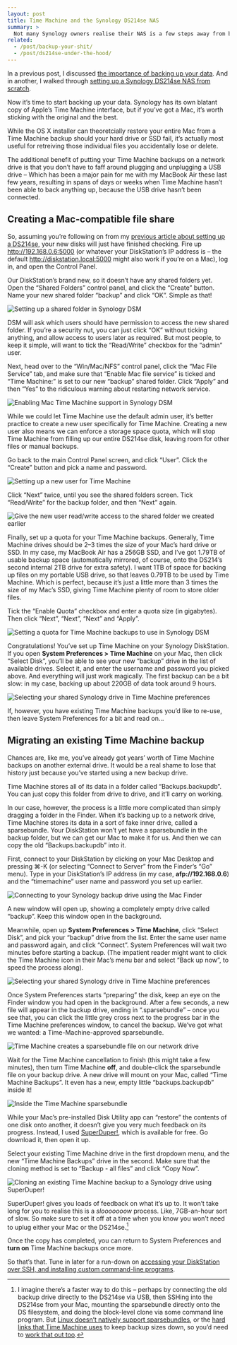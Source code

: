 ```yaml
---
layout: post
title: Time Machine and the Synology DS214se NAS
summary: >
  Not many Synology owners realise their NAS is a few steps away from becoming the perfect wireless Mac backup system.
related:
  - /post/backup-your-shit/
  - /post/ds214se-under-the-hood/
---
```


In a previous post, I discussed [the importance of backing up your data](/post/backup-your-shit). And in another, I walked through [setting up a Synology DS214se NAS from scratch](/post/getting-started-ds214se-nas).

Now it’s time to start backing up your data. Synology has its own blatant copy of Apple’s Time Machine interface, but if you’ve got a Mac, it’s worth sticking with the original and the best.

While the OS X installer can theoretcially restore your entire Mac from a Time Machine backup should your hard drive or SSD fail, it’s actually most useful for retreiving those individual files you accidentally lose or delete.

The additional benefit of putting your Time Machine backups on a network drive is that you don’t have to faff around plugging and unplugging a USB drive – Which has been a major pain for me with my MacBook Air these last few years, resulting in spans of days or weeks when Time Machine hasn’t been able to back anything up, because the USB drive hasn’t been connected.

## Creating a Mac-compatible file share

So, assuming you’re following on from my [previous article about setting up a DS214se](/post/getting-started-ds214se-nas), your new disks will just have finished checking. Fire up <http://192.168.0.6:5000> (or whatever your DiskStation’s IP address is – the default <http://diskstation.local:5000> might also work if you’re on a Mac), log in, and open the Control Panel.

Our DiskStation’s brand new, so it doesn’t have any shared folders yet. Open the “Shared Folders” control panel, and click the “Create” button. Name your new shared folder “backup” and click “OK”. Simple as that!

![Setting up a shared folder in Synology DSM](/media/synology-shared-folder.png)

DSM will ask which users should have permission to access the new shared folder. If you’re a security nut, you can just click “OK” without ticking anything, and allow access to users later as required. But most people, to keep it simple, will want to tick the “Read/Write” checkbox for the “admin” user.

Next, head over to the “Win/Mac/NFS” control panel, click the “Mac File Service” tab, and make sure that “Enable Mac file service” is ticked and “Time Machine:” is set to our new “backup” shared folder. Click “Apply” and then “Yes” to the ridiculous warning about restarting network service.

![Enabling Mac Time Machine support in Synology DSM](/media/synology-time-machine-on.png)

While we could let Time Machine use the default admin user, it’s better practice to create a new user specifically for Time Machine. Creating a new user also means we can enforce a storage space quota, which will stop Time Machine from filling up our entire DS214se disk, leaving room for other files or manual backups.

Go back to the main Control Panel screen, and click “User”. Click the “Create” button and pick a name and password.

![Setting up a new user for Time Machine](/media/synology-new-user.png)

Click “Next” twice, until you see the shared folders screen. Tick “Read/Write” for the backup folder, and then “Next” again.

![Give the new user read/write access to the shared folder we created earlier](/media/synology-user-privilleges.png)

Finally, set up a quota for your Time Machine backups. Generally, Time Machine drives should be 2–3 times the size of your Mac’s hard drive or SSD. In my case, my MacBook Air has a 256GB SSD, and I’ve got 1.79TB of usable backup space (automatically mirrored, of course, onto the DS214’s second internal 2TB drive for extra safety). I want 1TB of space for backing up files on my portable USB drive, so that leaves 0.79TB to be used by Time Machine. Which is perfect, because it’s just a little more than 3 times the size of my Mac’s SSD, giving Time Machine plenty of room to store older files.

Tick the “Enable Quota” checkbox and enter a quota size (in gigabytes). Then click “Next”, “Next”, “Next” and “Apply”.

![Setting a quota for Time Machine backups to use in Synology DSM](/media/synology-time-machine-quota.png)

Congratulations! You’ve set up Time Machine on your Synology DiskStation. If you open **System Preferences > Time Machine** on your Mac, then click “Select Disk”, you’ll be able to see your new “backup” drive in the list of available drives. Select it, and enter the username and password you picked above. And everything will just work magically. The first backup can be a bit slow: in my case, backing up about 220GB of data took around 9 hours.

![Selecting your shared Synology drive in Time Machine preferences](/media/synology-time-machine-finished.png)

If, however, you have existing Time Machine backups you’d like to re-use, then leave System Preferences for a bit and read on…

## Migrating an existing Time Machine backup

Chances are, like me, you’ve already got years’ worth of Time Machine backups on another external drive. It would be a real shame to lose that history just because you’ve started using a new backup drive.

Time Machine stores all of its data in a folder called “Backups.backupdb”. You can just copy this folder from drive to drive, and it’ll carry on working.

In our case, however, the process is a little more complicated than simply dragging a folder in the Finder. When it’s backing up to a network drive, Time Machine stores its data in a sort of fake inner drive, called a sparsebundle. Your DiskStation won’t yet have a sparsebundle in the backup folder, but we can get our Mac to make it for us. And then we can copy the old “Backups.backupdb” into it.

First, connect to your DiskStation by clicking on your Mac Desktop and pressing ⌘-K (or selecting “Connect to Server” from the Finder’s “Go” menu). Type in your DiskStation’s IP address (in my case, **afp://192.168.0.6**) and the “timemachine” user name and password you set up earlier.

![Connecting to your Synology backup drive using the Mac Finder](/media/synology-afp.png)

A new window will open up, showing a completely empty drive called “backup”. Keep this window open in the background.

Meanwhile, open up **System Preferences > Time Machine**, click “Select Disk”, and pick your “backup” drive from the list. Enter the same user name and password again, and click “Connect”. System Preferences will wait two minutes before starting a backup. (The impatient reader might want to click the Time Machine icon in their Mac’s menu bar and select “Back up now”, to speed the process along).

![Selecting your shared Synology drive in Time Machine preferences](/media/synology-time-machine-finished.png)

Once System Preferences starts “preparing” the disk, keep an eye on the Finder window you had open in the background. After a few seconds, a new file will appear in the backup drive, ending in “.sparsebundle” – once you see that, you can click the little grey cross next to the progress bar in the Time Machine preferences window, to cancel the backup. We’ve got what we wanted: a Time-Machine-approved sparsebundle.

![Time Machine creates a sparsebundle file on our network drive](/media/synology-sparsebundle.png)

Wait for the Time Machine cancellation to finish (this might take a few minutes), then turn Time Machine **off**, and double-click the sparsebundle file on your backup drive. A new drive will mount on your Mac, called “Time Machine Backups”. It even has a new, empty little “backups.backupdb” inside it!

![Inside the Time Machine sparsebundle](/media/synology-inside-the-sparsebundle.png)

While your Mac’s pre-installed Disk Utility app can “restore” the contents of one disk onto another, it doesn’t give you very much feedback on its progress. Instead, I used [SuperDuper!](http://www.shirt-pocket.com/SuperDuper/SuperDuperDescription.html), which is available for free. Go download it, then open it up.

Select your existing Time Machine drive in the first dropdown menu, and the new “Time Machine Backups” drive in the second. Make sure that the cloning method is set to “Backup - all files” and click “Copy Now”.

![Cloning an existing Time Machine backup to a Synology drive using SuperDuper!](/media/synology-superduper.png)

SuperDuper! gives you loads of feedback on what it’s up to. It won’t take long for you to realise this is a *slooooooow* process. Like, 7GB-an-hour sort of slow. So make sure to set it off at a time when you know you won’t need to uplug either your Mac or the DS214se.[^1]

[^1]: I imagine there’s a faster way to do this – perhaps by connecting the old backup drive directly to the DS214se via USB, then SSHing into the DS214se from your Mac, mounting the sparsebundle directly onto the DS filesystem, and doing the block-level clone via some command line program. But [Linux doesn’t natively support sparsebundles](https://github.com/torarnv/sparsebundlefs), or the [hard links that Time Machine uses](https://github.com/abique/tmfs) to keep backup sizes down, so you’d need to [work that out too](http://www.windowslinuxosx.com/q/answers-can-linux-mount-a-normal-time-machine-sparse-bundle-disk-image-directory-306497.html).

Once the copy has completed, you can return to System Preferences and **turn on** Time Machine backups once more.

So that’s that. Tune in later for a run-down on [accessing your DiskStation over SSH, and installing custom command-line programs](/post/ds214se-under-the-hood).

